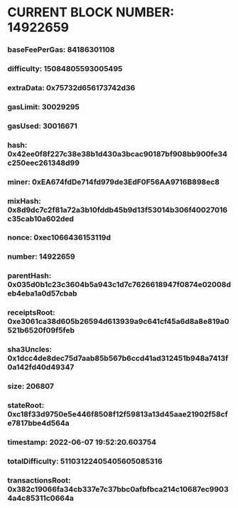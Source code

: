 # CURRENT BLOCK NUMBER: 14922659

### baseFeePerGas: 84186301108
### difficulty: 15084805593005495
### extraData: 0x75732d656173742d36
### gasLimit: 30029295
### gasUsed: 30016671
### hash: 0x42ee0f8f227c38e38b1d430a3bcac90187bf908bb900fe34c250eec261348d99
### miner: 0xEA674fdDe714fd979de3EdF0F56AA9716B898ec8
### mixHash: 0x8d9dc7c2f81a72a3b10fddb45b9d13f53014b306f40027016c35cab10a602ded
### nonce: 0xec1066436153119d
### number: 14922659
### parentHash: 0x035d0b1c23c3604b5a943c1d7c7626618947f0874e02008deb4eba1a0d57cbab
### receiptsRoot: 0xe3061ca38d605b26594d613939a9c641cf45a6d8a8e819a0521b6520f09f5feb
### sha3Uncles: 0x1dcc4de8dec75d7aab85b567b6ccd41ad312451b948a7413f0a142fd40d49347
### size: 206807
### stateRoot: 0xc18f33d9750e5e446f8508f12f59813a13d45aae21902f58cfe7817bbe4d564a
### timestamp: 2022-06-07 19:52:20.603754
### totalDifficulty: 51103122405405605085316
### transactionsRoot: 0x382c19066fa34cb337e7c37bbc0afbfbca214c10687ec99034a4c85311c0664a
